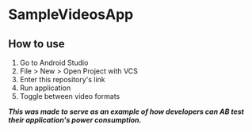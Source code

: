 # SampleVideosApp

## How to use
1. Go to Android Studio
2. File > New > Open Project with VCS
3. Enter this repository's link
4. Run application
5. Toggle between video formats

**_This was made to serve as an example of how developers can AB test their application's power consumption._**
